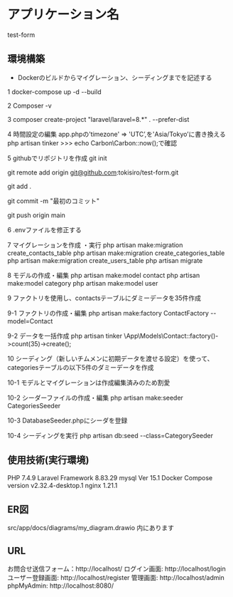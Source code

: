 # アプリケーション名　
test-form

## 環境構築
- Dockerのビルドからマイグレーション、シーディングまでを記述する

1 docker-compose up -d --build

2 Composer -v

3 composer create-project "laravel/laravel=8.*" . --prefer-dist

4 時間設定の編集 app.phpの'timezone' => 'UTC’,を'Asia/Tokyo’に書き換える
  php artisan tinker >>> echo Carbon\Carbon::now();で確認

5 githubでリポジトリを作成
  git init

  git remote add origin git@github.com:tokisiro/test-form.git

  git add .

  git commit -m "最初のコミット"

  git push origin main

6 .envファイルを修正する

7 マイグレーションを作成 ・実行
  php artisan make:migration create_contacts_table
  php artisan make:migration create_categories_table
  php artisan make:migration create_users_table
  php artisan migrate

8 モデルの作成・編集
php artisan make:model contact
php artisan make:model category
php artisan make:model user

9 ファクトリを使用し、contactsテーブルにダミーデータを35件作成

9-1 ファクトリの作成・編集
    php artisan make:factory ContactFactory --model=Contact

9-2 データを一括作成
    php artisan tinker
    \App\Models\Contact::factory()->count(35)->create();

10 シーディング（新しいチムメンに初期データを渡せる設定）を使って、categoriesテーブルの以下5件のダミーデータを作成 　

10-1 モデルとマイグレーションは作成編集済みのため割愛

10-2 シーダーファイルの作成・編集
    php artisan make:seeder CategoriesSeeder

10-3 DatabaseSeeder.phpにシーダを登録

10-4 シーディングを実行
    php artisan db:seed --class=CategorySeeder


## 使用技術(実行環境)
PHP     7.4.9
Laravel Framework 8.83.29
mysql   Ver 15.1
Docker  Compose version v2.32.4-desktop.1
nginx   1.21.1

## ER図
src/app/docs/diagrams/my_diagram.drawio 内にあります
## URL
お問合せ送信フォーム：http://localhost/
ログイン画面: http://localhost/login
ユーザー登録画面: http://localhost/register
管理画面: http://localhost/admin
phpMyAdmin: http://localhost:8080/

